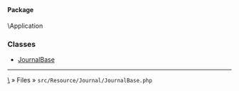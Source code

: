 ## 

#### Package
\Application







### Classes
* [JournalBase](classes/JournalBase)






***
[\\](Home) » Files » `src/Resource/Journal/JournalBase.php`